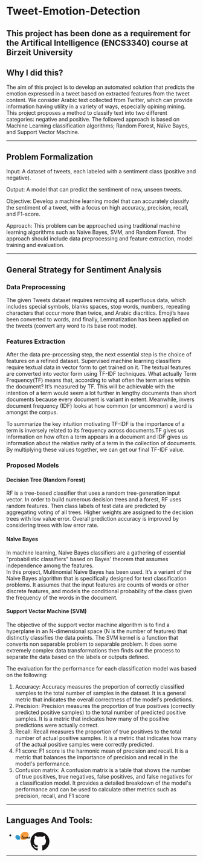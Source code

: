 # Tweet-Emotion-Detection

This project has been done as a requirement for the Artifical Intelligence (ENCS3340) course at Birzeit University 
---
## Why I did this?
The aim of this project is to develop an automated solution that predicts the emotion expressed in a tweet based on extracted features from the tweet content. We consider Arabic text collected from Twitter, which can provide information having utility in a variety of ways, especially opining mining. This project proposes a method to classify text into two different categories: negative and positive. The followed approach is based on Machine Learning classification algorithms; Random Forest, Naïve Bayes, and Support Vector Machine.  


---

## Problem Formalization 
Input: A dataset of tweets, each labeled with a sentiment class (positive and negative).

Output: A model that can predict the sentiment of new, unseen tweets.

Objective: Develop a machine learning model that can accurately classify the sentiment of a tweet, with a focus on high accuracy, precision, recall, and F1-score.

Approach: This problem can be approached using traditional machine learning algorithms such as Naive Bayes, SVM, and Random Forest. The approach should include data preprocessing and feature extraction, model training and evaluation.



---
## General Strategy for Sentiment Analysis
### Data Preprocessing 
The given Tweets dataset requires removing all superfluous data, which includes special symbols, blanks spaces, stop words, numbers, repeating characters that occur more than twice, and Arabic diacritics. Emoji’s have been converted to words, and finally, Lemmatization has been applied on the tweets (convert any word to its base root mode).        

### Features Extraction
After the data pre-processing step, the next essential step is the choice of features on a refined dataset. Supervised machine learning classifiers require textual data in vector form to get trained on it. The textual features are converted into vector form using TF-IDF techniques. What actually Term Frequency(TF) means that, according to what often the term arises within the document? It’s measured by TF. This will be achievable with the intention of a term would seem a lot further in lengthy documents than short documents because every document is variant in extent. Meanwhile, invers document frequency (IDF) looks at how common (or uncommon) a word is amongst the corpus. 

To summarize the key intuition motivating TF-IDF is the importance of a term is inversely related to its frequency across documents.TF gives us information on how often a term appears in a document and IDF gives us information about the relative rarity of a term in the collection of documents. By multiplying these values together, we can get our final TF-IDF value.




### Proposed Models  

#### Decision Tree (Random Forest)
RF is a tree-based classifier that uses a random tree-generation input vector. In order to build numerous decision trees and a forest, RF uses random features. Then class labels of test data are predicted by aggregating voting of all trees. Higher weights are assigned to the decision trees with low value error. Overall prediction accuracy is improved by considering trees with low error rate. 

#### Naïve Bayes
In machine learning, Naive Bayes classifiers are a gathering of essential "probabilistic classifiers" based on Bayes' theorem that assumes independence among the features.  
In this project, Multinomial Naive Bayes has been used. It’s a variant of the Naive Bayes algorithm that is specifically designed for text classification problems. It assumes that the input features are counts of words or other discrete features, and models the conditional probability of the class given the frequency of the words in the document. 


#### Support Vector Machine (SVM)
The objective of the support vector machine algorithm is to find a hyperplane in an N-dimensional space (N is the number of features) that distinctly classifies the data points. 
The SVM kernel is a function that converts non separable problem to separable problem. It does some extremely complex data transformations then finds out the process to separate the data based on the labels or outputs defined. 



The evaluation for the performance for each classification model was based on the following:
1.	Accuracy: Accuracy measures the proportion of correctly classified samples to the total number of samples in the dataset. It is a general metric that indicates the overall correctness of the model's predictions.
2.	Precision: Precision measures the proportion of true positives (correctly predicted positive samples) to the total number of predicted positive samples. It is a metric that indicates how many of the positive predictions were actually correct.
3.	Recall: Recall measures the proportion of true positives to the total number of actual positive samples. It is a metric that indicates how many of the actual positive samples were correctly predicted.
4.	F1 score: F1 score is the harmonic mean of precision and recall. It is a metric that balances the importance of precision and recall in the model's performance.
5.	Confusion matrix: A confusion matrix is a table that shows the number of true positives, true negatives, false positives, and false negatives for a classification model. It provides a detailed breakdown of the model's performance and can be used to calculate other metrics such as precision, recall, and F1 score


---
## Languages And Tools:

- <img align="left" alt="scikit learning" width="40px" src="https://github.com/scikit-learn/scikit-learn/blob/main/doc/logos/1280px-scikit-learn-logo.png?raw=true" /> <img align="left" alt="GitHub" width="50px" src="https://raw.githubusercontent.com/github/explore/78df643247d429f6cc873026c0622819ad797942/topics/github/github.png" />
<br/>

---



